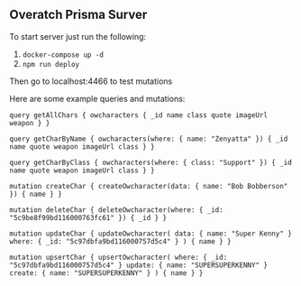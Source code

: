 ## Overatch Prisma Surver

To start server just run the following: 
1. `docker-compose up -d`
2. `npm run deploy`

Then go to localhost:4466 to test mutations

Here are some example queries and mutations:

`query getAllChars {
  owcharacters {
    _id
    name
    class
    quote
    imageUrl
    weapon
  }
}`

`query getCharByName {
  owcharacters(where: { name: "Zenyatta" }) {
    _id
    name
    quote
    weapon
    imageUrl
    class
  }
}`

`query getCharByClass {
  owcharacters(where: { class: "Support" }) {
    _id
    name
    quote
    weapon
    imageUrl
    class
  }
}`

`mutation createChar {
  createOwcharacter(data: { name: "Bob Bobberson" }) {
    name
  }
}`

`mutation deleteChar {
  deleteOwcharacter(where: { _id: "5c9be8f99bd116000763fc61" }) {
    _id
  }
}`

`mutation updateChar {
  updateOwcharacter(
    data: { name: "Super Kenny" }
    where: { _id: "5c97dbfa9bd116000757d5c4" }
  ) {
    name
  }
}`

`mutation upsertChar {
  upsertOwcharacter(
    where: { _id: "5c97dbfa9bd116000757d5c4" }
    update: { name: "SUPERSUPERKENNY" }
    create: { name: "SUPERSUPERKENNY" }
  ) {
    name
  }
}`
